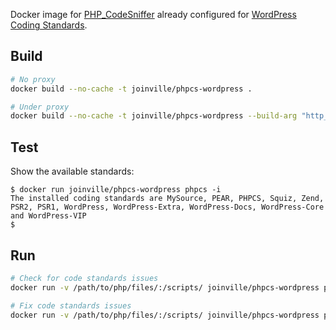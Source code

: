 Docker image for [PHP_CodeSniffer](https://github.com/squizlabs/PHP_CodeSniffer) already configured for [WordPress Coding Standards](https://github.com/WordPress-Coding-Standards/WordPress-Coding-Standards).

## Build

```bash
# No proxy
docker build --no-cache -t joinville/phpcs-wordpress .

# Under proxy
docker build --no-cache -t joinville/phpcs-wordpress --build-arg "http_proxy=$http_proxy" .
```

## Test

Show the available standards:

```console
$ docker run joinville/phpcs-wordpress phpcs -i
The installed coding standards are MySource, PEAR, PHPCS, Squiz, Zend, PSR2, PSR1, WordPress, WordPress-Extra, WordPress-Docs, WordPress-Core and WordPress-VIP
$
```

## Run

```bash
# Check for code standards issues
docker run -v /path/to/php/files/:/scripts/ joinville/phpcs-wordpress phpcs  --standard=WordPress-Core /scripts/

# Fix code standards issues
docker run -v /path/to/php/files/:/scripts/ joinville/phpcs-wordpress phpcbf --standard=WordPress-Core /scripts/
```
